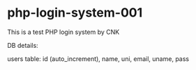 # php-login-system-001
This is a test PHP login system by CNK

DB details:

users table:
id (auto_increment), name, uni, email, uname, pass
